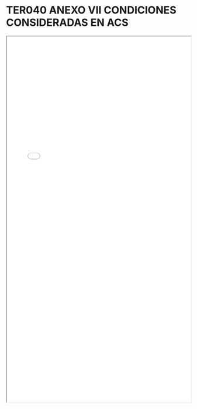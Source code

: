 # TER040 ANEXO VII CONDICIONES CONSIDERADAS EN ACS

<iframe src="../TER040 ANEXO VII CONDICIONES CONSIDERADAS EN ACS.pdf" width="100%" height="1000px"></iframe>
